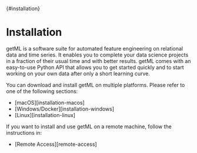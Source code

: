 [](){#installation}
# Installation

getML is a software suite for automated feature engineering on relational data and time series. It enables you to complete your data science projects in a fraction of their usual time and with better results. getML comes with an easy-to-use Python API that allows you to get started quickly and to start working on your own data after only a short learning curve.

You can download and install getML on multiple platforms. Please refer to one of the following sections:

- [macOS][installation-macos]
- [Windows/Docker][installation-windows]
- [Linux][installation-linux]

If you want to install and use getML on a remote machine, follow the instructions in:

- [Remote Access][remote-access]
